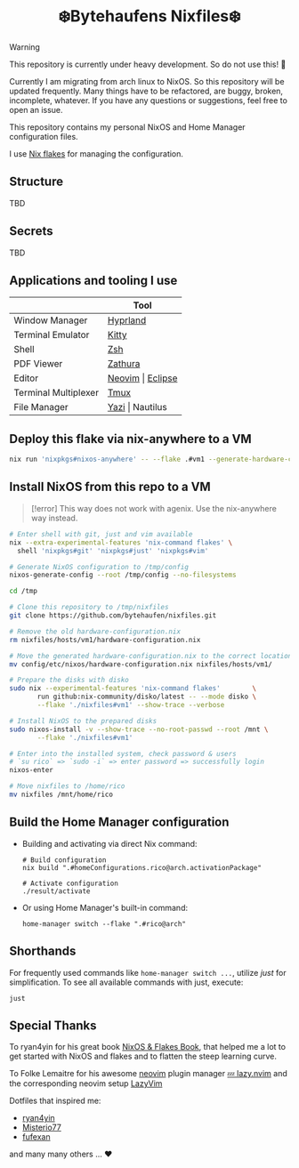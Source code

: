 <!-- markdownlint-disable MD033 MD013 -->

<h1 align="center">❄️Bytehaufens Nixfiles❄️</h1>

> [!warning]
> This repository is currently under heavy development. So do not use this! 🚧
>
> Currently I am migrating from arch linux to NixOS. So this repository will be updated frequently.
> Many things have to be refactored, are buggy, broken, incomplete, whatever. If you have any
> questions or suggestions, feel free to open an issue.

This repository contains my personal NixOS and Home Manager configuration files.

I use [Nix flakes](https://nixos.wiki/wiki/Flakes) for managing the configuration.

## Structure

TBD

## Secrets

TBD

## Applications and tooling I use

|                      | Tool                                                                |
| -------------------- | ------------------------------------------------------------------- |
| Window Manager       | [Hyprland](https://hyprland.org/)                                   |
| Terminal Emulator    | [Kitty](https://sw.kovidgoyal.net/kitty/)                           |
| Shell                | [Zsh](https://www.zsh.org/)                                         |
| PDF Viewer           | [Zathura](https://pwmt.org/projects/zathura/)                       |
| Editor               | [Neovim](https://neovim.io/) \| [Eclipse](https://www.eclipse.org/) |
| Terminal Multiplexer | [Tmux](https://github.com/tmux/tmux/)                               |
| File Manager         | [Yazi](https://github.com/sxyazi/yazi) \| Nautilus                  |

## Deploy this flake via nix-anywhere to a VM

```sh
nix run 'nixpkgs#nixos-anywhere' -- --flake .#vm1 --generate-hardware-config nixos-generate-config ./hardware-configuration.nix nixos@127.0.0.1 -p 22220
```

## Install NixOS from this repo to a VM

> [!error]
> This way does not work with agenix. Use the nix-anywhere way instead.

```sh
# Enter shell with git, just and vim available
nix --extra-experimental-features 'nix-command flakes' \
  shell 'nixpkgs#git' 'nixpkgs#just' 'nixpkgs#vim'

# Generate NixOS configuration to /tmp/config
nixos-generate-config --root /tmp/config --no-filesystems

cd /tmp

# Clone this repository to /tmp/nixfiles
git clone https://github.com/bytehaufen/nixfiles.git

# Remove the old hardware-configuration.nix
rm nixfiles/hosts/vm1/hardware-configuration.nix

# Move the generated hardware-configuration.nix to the correct location
mv config/etc/nixos/hardware-configuration.nix nixfiles/hosts/vm1/

# Prepare the disks with disko
sudo nix --experimental-features 'nix-command flakes'        \
       run github:nix-community/disko/latest -- --mode disko \
       --flake './nixfiles#vm1' --show-trace --verbose

# Install NixOS to the prepared disks
sudo nixos-install -v --show-trace --no-root-passwd --root /mnt \
       --flake './nixfiles#vm1'

# Enter into the installed system, check password & users
# `su rico` => `sudo -i` => enter password => successfully login
nixos-enter

# Move nixfiles to /home/rico
mv nixfiles /mnt/home/rico
```

<!-- Deprecated start --->

## Build the Home Manager configuration

- Building and activating via direct Nix command:

  ```shell
  # Build configuration
  nix build ".#homeConfigurations.rico@arch.activationPackage"

  # Activate configuration
  ./result/activate
  ```

- Or using Home Manager's built-in command:

  ```shell
  home-manager switch --flake ".#rico@arch"
  ```

## Shorthands

For frequently used commands like `home-manager switch ...`, utilize _just_ for simplification. To
see all available commands with just, execute:

```shell
just
```

<!-- Deprecated end --->

## Special Thanks

To ryan4yin for his great book [NixOS & Flakes Book](https://nixos-and-flakes.thiscute.world), that
helped me a lot to get started with NixOS and flakes and to flatten the steep learning curve.

To Folke Lemaitre for his awesome [neovim](https://github.com/neovim/neovim) plugin manager
[💤 lazy.nvim](https://github.com/folke/lazy.nvim) and the corresponding neovim setup
[LazyVim](https://github.com/folke/lazy.nvim)

Dotfiles that inspired me:

- [ryan4yin](https://github.com/ryan4yin/nix-config)
- [Misterio77](https://github.com/Misterio77/nix-config)
- [fufexan](https://github.com/fufexan/dotfiles)

and many many others ... ❤️
